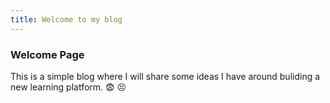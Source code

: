 ```yaml
---
title: Welcome to my blog
---
```

### Welcome Page 
This is a simple blog where I will share some ideas I have around buliding a new learning platform.
:fearful: :persevere:
